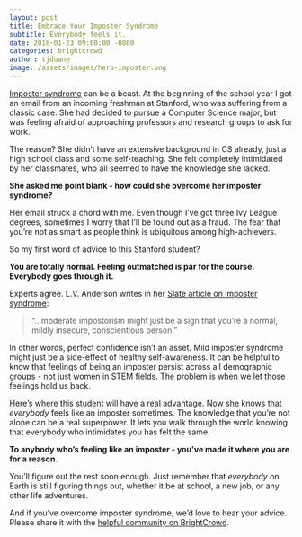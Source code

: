 ```yaml
---
layout: post
title: Embrace Your Imposter Syndrome
subtitle: Everybody feels it.
date: 2018-01-23 09:00:00 -0800
categories: brightcrowd
author: tjduane
image: /assets/images/hero-imposter.png
---
```


[Imposter syndrome][link1] can be a beast. At the beginning of the school year I got an email from an incoming freshman at Stanford, who was suffering from a classic case. She had decided to pursue a Computer Science major, but was feeling afraid of approaching professors and research groups to ask for work.

The reason? She didn’t have an extensive background in CS already, just a high school class and some self-teaching. She felt completely intimidated by her classmates, who all seemed to have the knowledge she lacked.

**She asked me point blank - how could she overcome her imposter syndrome?**

Her email struck a chord with me. Even though I’ve got three Ivy League degrees, sometimes I worry that I’ll be found out as a fraud. The fear that you’re not as smart as people think is ubiquitous among high-achievers.

So my first word of advice to this Stanford student?

**You are totally normal. Feeling outmatched is par for the course. Everybody goes through it.**

Experts agree. L.V. Anderson writes in her [Slate article on imposter syndrome][link2]:

> “...moderate impostorism might just be a sign that you’re a normal, mildly insecure, conscientious person.”

In other words, perfect confidence isn’t an asset. Mild imposter syndrome might just be a side-effect of healthy self-awareness. It can be helpful to know that feelings of being an imposter persist across all demographic groups - not just women in STEM fields. The problem is when we let those feelings hold us back.

Here’s where this student will have a real advantage. Now she knows that *everybody* feels like an imposter sometimes. The knowledge that you’re not alone can be a real superpower. It lets you walk through the world knowing that everybody who intimidates you has felt the same.

**To anybody who’s feeling like an imposter - you’ve made it where you are for a reason.**

You’ll figure out the rest soon enough. Just remember that *everybody* on Earth is still figuring things out, whether it be at school, a new job, or any other life adventures.

And if you’ve overcome imposter syndrome, we’d love to hear your advice. Please share it with the [helpful community on BrightCrowd][brightcrowd].

[link1]: https://en.wikipedia.org/wiki/Impostor_syndrome
[link2]: http://www.slate.com/articles/business/the_ladder/2016/04/is_impostor_syndrome_real_and_does_it_affect_women_more_than_men.html
[brightcrowd]: https://brightcrowd.com
